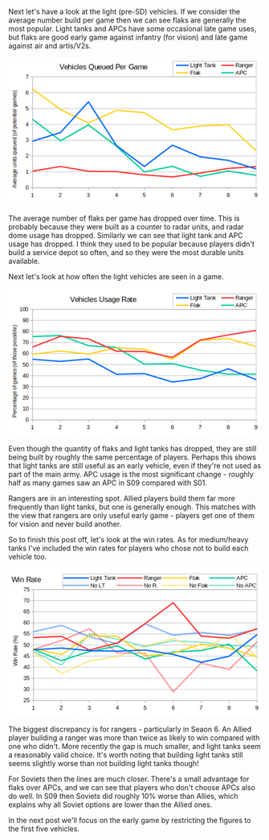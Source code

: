 Next let's have a look at the light (pre-SD) vehicles.  If we consider the average number build per game then we can see flaks are generally the most popular.  Light tanks and APCs have some occasional late game uses, but flaks are good early game against infantry (for vision) and late game against air and artis/V2s.

![Light vehicles queued](021_lightVehiclesCount.png)

The average number of flaks per game has dropped over time. This is probably because they were built as a counter to radar units, and radar dome usage has dropped. Similarly we can see that light tank and APC usage has dropped. I think they used to be popular because players didn't build a service depot so often, and so they were the most durable units available.

Next let's look at how often the light vehicles are seen in a game.

![Light vehicle usage rate](021_lightVehiclesUsageRate.png)

Even though the quantity of flaks and light tanks has dropped, they are still being built by roughly the same percentage of players. Perhaps this shows that light tanks are still useful as an early vehicle, even if they're not used as part of the main army. APC usage is the most significant change - roughly half as many games saw an APC in S09 compared with S01.

Rangers are in an interesting spot. Allied players build them far more frequently than light tanks, but one is generally enough.  This matches with the view that rangers are only useful early game - players get one of them for vision and never build another.

So to finish this post off, let's look at the win rates. As for medium/heavy tanks I've included the win rates for players who chose not to build each vehicle too.

![Light vehicle win rate](021_lightVehiclesWinRate.png)

The biggest discrepancy is for rangers - particularly in Seaon 6. An Allied player building a ranger was more than twice as likely to win compared with one who didn't. More recently the gap is much smaller, and light tanks seem a reasonably valid choice. It's worth noting that building light tanks still seems slightly worse than not building light tanks though!

For Soviets then the lines are much closer. There's a small advantage for flaks over APCs, and we can see that players who don't choose APCs also do well. In S09 then Soviets did roughly 10% worse than Allies, which explains why all Soviet options are lower than the Allied ones.

In the next post we'll focus on the early game by restricting the figures to the first five vehicles.
